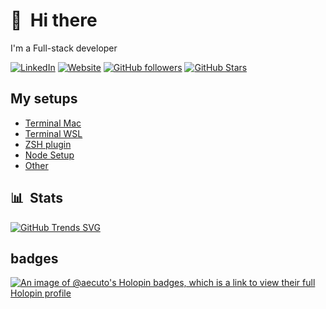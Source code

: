 # 👋 &nbsp;Hi there


I'm a Full-stack developer

[![LinkedIn](https://img.shields.io/badge/LinkedIn-0077B5?style=for-the-badge&logo=linkedin&logoColor=white)](https://www.linkedin.com/in/aecuto)
[![Website](https://img.shields.io/badge/website-000000?style=for-the-badge&logo=About.me&logoColor=white)](https://kampee-t-resume.web.app)
[![GitHub followers](https://img.shields.io/github/followers/aecuto?logo=GitHub&style=for-the-badge)](https://github.com/aecuto)
[![GitHub Stars](https://img.shields.io/github/stars/aecuto?logo=github&style=for-the-badge)](https://github.com/aecuto)


## My setups

- [Terminal Mac](./terminal-mac.md)
- [Terminal WSL](./terminal-wsl.md)
- [ZSH plugin](./zsh-plugin.md)
- [Node Setup](./node-setup.md)
- [Other](./other.md)

## 📊 &nbsp;Stats

[![GitHub Trends SVG](https://api.githubtrends.io/user/svg/aecuto/langs)](https://aecuto.github.io/resume/)


## badges
[![An image of @aecuto's Holopin badges, which is a link to view their full Holopin profile](https://holopin.me/aecuto)](https://holopin.io/@aecuto)
